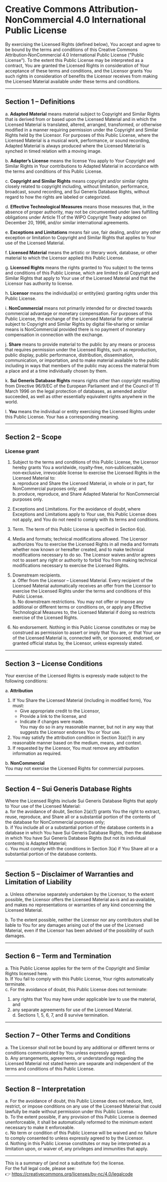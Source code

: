 # Creative Commons Attribution-NonCommercial 4.0 International Public License

By exercising the Licensed Rights (defined below), You accept and agree to be bound by the terms and conditions of this Creative Commons Attribution‑NonCommercial 4.0 International Public License ("Public License"). To the extent this Public License may be interpreted as a contract, You are granted the Licensed Rights in consideration of Your acceptance of these terms and conditions, and the Licensor grants You such rights in consideration of benefits the Licensor receives from making the Licensed Material available under these terms and conditions.  

---

## Section 1 – Definitions  

a. **Adapted Material** means material subject to Copyright and Similar Rights that is derived from or based upon the Licensed Material and in which the Licensed Material is translated, altered, arranged, transformed, or otherwise modified in a manner requiring permission under the Copyright and Similar Rights held by the Licensor. For purposes of this Public License, where the Licensed Material is a musical work, performance, or sound recording, Adapted Material is always produced where the Licensed Material is synched in timed relation with a moving image.  

b. **Adapter’s License** means the license You apply to Your Copyright and Similar Rights in Your contributions to Adapted Material in accordance with the terms and conditions of this Public License.  

c. **Copyright and Similar Rights** means copyright and/or similar rights closely related to copyright including, without limitation, performance, broadcast, sound recording, and Sui Generis Database Rights, without regard to how the rights are labeled or categorized.  

d. **Effective Technological Measures** means those measures that, in the absence of proper authority, may not be circumvented under laws fulfilling obligations under Article 11 of the WIPO Copyright Treaty adopted on December 20, 1996, and/or similar international agreements.  

e. **Exceptions and Limitations** means fair use, fair dealing, and/or any other exception or limitation to Copyright and Similar Rights that applies to Your use of the Licensed Material.  

f. **Licensed Material** means the artistic or literary work, database, or other material to which the Licensor applied this Public License.  

g. **Licensed Rights** means the rights granted to You subject to the terms and conditions of this Public License, which are limited to all Copyright and Similar Rights that apply to Your use of the Licensed Material and that the Licensor has authority to license.  

h. **Licensor** means the individual(s) or entity(ies) granting rights under this Public License.  

i. **NonCommercial** means not primarily intended for or directed towards commercial advantage or monetary compensation. For purposes of this Public License, the exchange of the Licensed Material for other material subject to Copyright and Similar Rights by digital file‑sharing or similar means is NonCommercial provided there is no payment of monetary compensation in connection with the exchange.  

j. **Share** means to provide material to the public by any means or process that requires permission under the Licensed Rights, such as reproduction, public display, public performance, distribution, dissemination, communication, or importation, and to make material available to the public including in ways that members of the public may access the material from a place and at a time individually chosen by them.  

k. **Sui Generis Database Rights** means rights other than copyright resulting from Directive 96/9/EC of the European Parliament and of the Council of 11 March 1996 on the legal protection of databases, as amended and/or succeeded, as well as other essentially equivalent rights anywhere in the world.  

l. **You** means the individual or entity exercising the Licensed Rights under this Public License. Your has a corresponding meaning.  

---

## Section 2 – Scope  

### License grant  
1. Subject to the terms and conditions of this Public License, the Licensor hereby grants You a worldwide, royalty‑free, non‑sublicensable, non‑exclusive, irrevocable license to exercise the Licensed Rights in the Licensed Material to:  
   a. reproduce and Share the Licensed Material, in whole or in part, for NonCommercial purposes only; and  
   b. produce, reproduce, and Share Adapted Material for NonCommercial purposes only.  

2. Exceptions and Limitations. For the avoidance of doubt, where Exceptions and Limitations apply to Your use, this Public License does not apply, and You do not need to comply with its terms and conditions.  

3. Term. The term of this Public License is specified in Section 6(a).  

4. Media and formats; technical modifications allowed. The Licensor authorizes You to exercise the Licensed Rights in all media and formats whether now known or hereafter created, and to make technical modifications necessary to do so. The Licensor waives and/or agrees not to assert any right or authority to forbid You from making technical modifications necessary to exercise the Licensed Rights.  

5. Downstream recipients.  
   a. Offer from the Licensor – Licensed Material. Every recipient of the Licensed Material automatically receives an offer from the Licensor to exercise the Licensed Rights under the terms and conditions of this Public License.  
   b. No downstream restrictions. You may not offer or impose any additional or different terms or conditions on, or apply any Effective Technological Measures to, the Licensed Material if doing so restricts exercise of the Licensed Rights.  

6. No endorsement. Nothing in this Public License constitutes or may be construed as permission to assert or imply that You are, or that Your use of the Licensed Material is, connected with, or sponsored, endorsed, or granted official status by, the Licensor, unless expressly stated.  

---

## Section 3 – License Conditions  

Your exercise of the Licensed Rights is expressly made subject to the following conditions:  

a. **Attribution**  
   1. If You Share the Licensed Material (including in modified form), You must:  
      - Give appropriate credit to the Licensor,  
      - Provide a link to the license, and  
      - Indicate if changes were made.  
   You may do so in any reasonable manner, but not in any way that suggests the Licensor endorses You or Your use.  
   2. You may satisfy the attribution condition in Section 3(a)(1) in any reasonable manner based on the medium, means, and context.  
   3. If requested by the Licensor, You must remove any attribution information as required.  

b. **NonCommercial**  
   You may not exercise the Licensed Rights for commercial purposes.  

---

## Section 4 – Sui Generis Database Rights  

Where the Licensed Rights include Sui Generis Database Rights that apply to Your use of the Licensed Material:  
a. for the avoidance of doubt, Section 2(a)(1) grants You the right to extract, reuse, reproduce, and Share all or a substantial portion of the contents of the database for NonCommercial purposes only;  
b. if You include all or a substantial portion of the database contents in a database in which You have Sui Generis Database Rights, then the database in which You have Sui Generis Database Rights (but not its individual contents) is Adapted Material;  
c. You must comply with the conditions in Section 3(a) if You Share all or a substantial portion of the database contents.  

---

## Section 5 – Disclaimer of Warranties and Limitation of Liability  

a. Unless otherwise separately undertaken by the Licensor, to the extent possible, the Licensor offers the Licensed Material as‑is and as‑available, and makes no representations or warranties of any kind concerning the Licensed Material.  

b. To the extent possible, neither the Licensor nor any contributors shall be liable to You for any damages arising out of the use of the Licensed Material, even if the Licensor has been advised of the possibility of such damages.  

---

## Section 6 – Term and Termination  

a. This Public License applies for the term of the Copyright and Similar Rights licensed here.  
b. If You fail to comply with this Public License, Your rights automatically terminate.  
c. For the avoidance of doubt, this Public License does not terminate:  
   1. any rights that You may have under applicable law to use the material, and  
   2. any separate agreements for use of the Licensed Material.  
d. Sections 1, 5, 6, 7, and 8 survive termination.  

---

## Section 7 – Other Terms and Conditions  

a. The Licensor shall not be bound by any additional or different terms or conditions communicated by You unless expressly agreed.  
b. Any arrangements, agreements, or understandings regarding the Licensed Material not stated herein are separate and independent of the terms and conditions of this Public License.  

---

## Section 8 – Interpretation  

a. For the avoidance of doubt, this Public License does not reduce, limit, restrict, or impose conditions on any use of the Licensed Material that could lawfully be made without permission under this Public License.  
b. To the extent possible, if any provision of this Public License is deemed unenforceable, it shall be automatically reformed to the minimum extent necessary to make it enforceable.  
c. No term or condition of this Public License will be waived and no failure to comply consented to unless expressly agreed to by the Licensor.  
d. Nothing in this Public License constitutes or may be interpreted as a limitation upon, or waiver of, any privileges and immunities that apply.  

---

This is a summary of (and not a substitute for) the license.  
For the full legal code, please see:  
👉 https://creativecommons.org/licenses/by-nc/4.0/legalcode  
